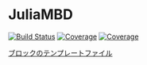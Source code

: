 # JuliaMBD

[![Build Status](https://travis-ci.com/fukumaru0710/JuliaMBD.jl.svg?branch=master)](https://travis-ci.com/fukumaru0710/JuliaMBD.jl)
[![Coverage](https://codecov.io/gh/fukumaru0710/JuliaMBD.jl/branch/master/graph/badge.svg)](https://codecov.io/gh/fukumaru0710/JuliaMBD.jl)
[![Coverage](https://coveralls.io/repos/github/fukumaru0710/JuliaMBD.jl/badge.svg?branch=master)](https://coveralls.io/github/fukumaru0710/JuliaMBD.jl?branch=master)

[ブロックのテンプレートファイル](attach:TemplateBlocks/TemplateBlocks.drawio)